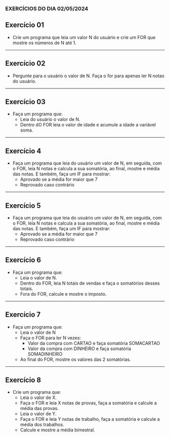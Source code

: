 ### EXERCÍCIOS DO DIA 02/05/2024

## Exercício 01

- Crie um programa que leia um valor N do usuário e crie um FOR que mostre os números de N até 1.

<hr>

## Exercício 02

- Pergunte para o usuário o valor de N. Faça o for para apenas ler N notas do usuário.

<hr>

## Exercício 03

- Faça um programa que:
    - Leia do usuário o valor de N.
    - Dentro dO FOR leia o valor de idade e acumule a idade a variável soma.

<hr>

## Exercício 4

- Faça um programa que leia do usuário um valor de N, em seguida, com o FOR, leia N notas e calcula a sua somatória, ao final, mostre e média das notas. E também, faça um IF para mostrar:
    - Aprovado se a média for maior que 7
    - Reprovado caso contrário

<hr>

## Exercício 5

- Faça um programa que leia do usuário um valor de N, em seguida, com o FOR, leia N notas e calcula a sua somatória, ao final, mostre e média das notas. E também, faça um IF para mostrar:
    - Aprovado se a média for maior que 7
    - Reprovado caso contrário

<hr>

## Exercício 6

- Faça um programa que:
    - Leia o valor de N.
    - Dentro do FOR, leia N totais de vendas e faça o somatórios desses totais.
    - Fora do FOR, calcule e mostre o imposto.

<hr>

## Exercício 7

- Faça um programa que:
    - Leia o valor de N
    - Faça o FOR para ler N vezes:
        - Valor da compra com CARTAO e faça somatória SOMACARTAO
        - Valor da compra com DINHEIRO e faça somatória SOMADINHEIRO
    - Ao final do FOR, mostre os valores das 2 somatórias.

<hr>

## Exercício 8

- Crie um programa que:
    - Leia o valor de X.
    - Faça o FOR e leia X notas de provas, faça a somatória e calcule a média das provas.
    - Leia o valor de Y.
    - Faça o FOR e leia Y notas de trabalho, faça a somatória e calcule a média dos trabalhos.
    - Calcule e mostre a média bimestral.